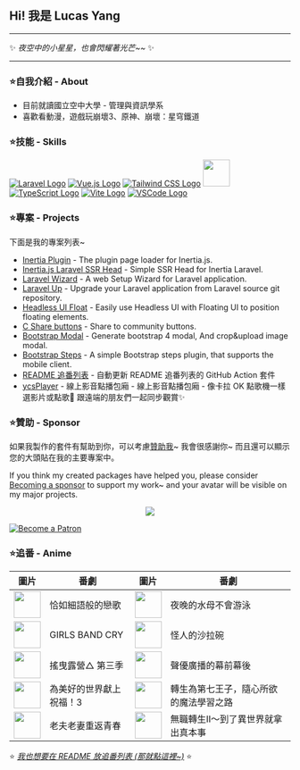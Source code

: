 ## Hi! 我是 Lucas Yang

---

✨ *夜空中的小星星，也會閃耀著光芒~~* ✨

---

### ⭐自我介紹 - About

* 目前就讀國立空中大學 - 管理與資訊學系
* 喜歡看動漫，遊戲玩崩壞3、原神、崩壞：星穹鐵道

### ⭐技能 - Skills

[![Laravel Logo](https://skillicons.dev/icons?i=laravel&theme=light)](https://laravel.com/)
[![Vue.js Logo](https://skillicons.dev/icons?i=vue&theme=light)](https://vuejs.org/)
[![Tailwind CSS Logo](https://skillicons.dev/icons?i=tailwind&theme=light)](https://tailwindcss.com/)
<a href="https://inertiajs.com/"><img src="https://star-note-lucas.vercel.app/images/inertiajs-logo-rounded.svg" width="48" height="48"></a>
[![TypeScript Logo](https://skillicons.dev/icons?i=ts)](https://www.typescriptlang.org/)
[![Vite Logo](https://skillicons.dev/icons?i=vite&theme=light)](https://vitejs.dev/)
[![VSCode Logo](https://skillicons.dev/icons?i=vscode&theme=light)](https://code.visualstudio.com/)

### ⭐專案 - Projects

下面是我的專案列表~

* [Inertia Plugin](https://github.com/ycs77/inertia-plugin) - The plugin page loader for Inertia.js.
* [Inertia.js Laravel SSR Head](https://github.com/ycs77/inertia-laravel-ssr-head) - Simple SSR Head for Inertia Laravel.
* [Laravel Wizard](https://github.com/ycs77/laravel-wizard) - A web Setup Wizard for Laravel application.
* [Laravel Up](https://laravel-up.vercel.app/) - Upgrade your Laravel application from Laravel source git repository.
* [Headless UI Float](https://github.com/ycs77/headlessui-float) - Easily use Headless UI with Floating UI to position floating elements.
* [C Share buttons](https://github.com/ycs77/jquery-plugin-c-share) - Share to community buttons.
* [Bootstrap Modal](https://github.com/ycs77/jquery-plugin-bsModal) - Generate bootstrap 4 modal, And crop&upload image modal.
* [Bootstrap Steps](https://github.com/ycs77/bootstrap-steps) - A simple Bootstrap steps plugin, that supports the mobile client.
* [README 追番列表](https://github.com/ycs77/readme-anime-list) - 自動更新 README 追番列表的 GitHub Action 套件
* [ycsPlayer](https://github.com/ycs77/ycsplayer) - 線上影音點播包廂 - 線上影音點播包廂 - 像卡拉 OK 點歌機一樣選影片或點歌🎵 跟遠端的朋友們一起同步觀賞✨

### ⭐贊助 - Sponsor

如果我製作的套件有幫助到你，可以考慮[贊助我](https://www.patreon.com/ycs77)~ 我會很感謝你~ 而且還可以顯示您的大頭貼在我的主要專案中。

If you think my created packages have helped you, please consider [Becoming a sponsor](https://www.patreon.com/ycs77) to support my work~ and your avatar will be visible on my major projects.

<p align="center">
  <a href="https://www.patreon.com/ycs77">
    <img src="https://cdn.jsdelivr.net/gh/ycs77/static/sponsors.svg"/>
  </a>
</p>

<a href="https://www.patreon.com/ycs77">
  <img src="https://c5.patreon.com/external/logo/become_a_patron_button.png" alt="Become a Patron" />
</a>

<br />

### ⭐追番 - Anime

| 圖片 | 番劇 | 圖片 | 番劇 |
| --- | --- | --- | --- |
| [<img src="https://lain.bgm.tv/r/100/pic/cover/l/8e/05/415166_rCv5N.jpg" width="48">](https://lain.bgm.tv/pic/cover/l/8e/05/415166_rCv5N.jpg) | 恰如細語般的戀歌 | [<img src="https://lain.bgm.tv/r/100/pic/cover/l/f2/8f/425909_M7W7T.jpg" width="48">](https://lain.bgm.tv/pic/cover/l/f2/8f/425909_M7W7T.jpg) | 夜晚的水母不會游泳 |
| [<img src="https://lain.bgm.tv/r/100/pic/cover/l/75/c1/431767_bX7FZ.jpg" width="48">](https://lain.bgm.tv/pic/cover/l/75/c1/431767_bX7FZ.jpg) | GIRLS BAND CRY | [<img src="https://lain.bgm.tv/r/100/pic/cover/l/b8/0b/444403_u441B.jpg" width="48">](https://lain.bgm.tv/pic/cover/l/b8/0b/444403_u441B.jpg) | 怪人的沙拉碗 |
| [<img src="https://lain.bgm.tv/r/100/pic/cover/l/19/1a/405785_7Yq6o.jpg" width="48">](https://lain.bgm.tv/pic/cover/l/19/1a/405785_7Yq6o.jpg) | 搖曳露營△ 第三季 | [<img src="https://lain.bgm.tv/r/100/pic/cover/l/7b/a0/411974_MKw1Y.jpg" width="48">](https://lain.bgm.tv/pic/cover/l/7b/a0/411974_MKw1Y.jpg) | 聲優廣播的幕前幕後 |
| [<img src="https://lain.bgm.tv/r/100/pic/cover/l/4c/8a/342667_0RfU8.jpg" width="48">](https://lain.bgm.tv/pic/cover/l/4c/8a/342667_0RfU8.jpg) | 為美好的世界獻上祝福！3 | [<img src="https://lain.bgm.tv/r/100/pic/cover/l/2b/b7/407133_hGMQM.jpg" width="48">](https://lain.bgm.tv/pic/cover/l/2b/b7/407133_hGMQM.jpg) | 轉生為第七王子，隨心所欲的魔法學習之路 |
| [<img src="https://lain.bgm.tv/r/100/pic/cover/l/ca/63/449562_5itkq.jpg" width="48">](https://lain.bgm.tv/pic/cover/l/ca/63/449562_5itkq.jpg) | 老夫老妻重返青春 | [<img src="https://lain.bgm.tv/r/100/pic/cover/l/ad/25/444557_P66C6.jpg" width="48">](https://lain.bgm.tv/pic/cover/l/ad/25/444557_P66C6.jpg) | 無職轉生Ⅱ～到了異世界就拿出真本事 |

⭐ *[我也想要在 README 放追番列表 (那就點這裡~)](https://github.com/ycs77/readme-anime-list)* ⭐
